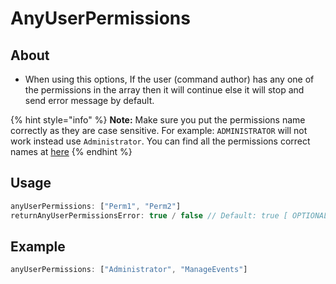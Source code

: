 # **AnyUserPermissions**
## **About**
* When using this options, If the user (command author) has any one of the permissions in the array then it will continue else it will stop and send error message by default.

{% hint style="info" %}
**Note:** Make sure you put the permissions name correctly as they are case sensitive. For example: `ADMINISTRATOR` will not work instead use `Administrator`. You can find all the permissions correct names at [here](../../FAQ.md)
{% endhint %}
## **Usage**
```js
anyUserPermissions: ["Perm1", "Perm2"]
returnAnyUserPermissionsError: true / false // Default: true [ OPTIONAL ]
```
## **Example**
```js
anyUserPermissions: ["Administrator", "ManageEvents"]
```